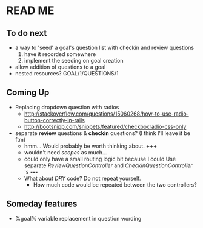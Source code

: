 # READ ME

## To do next

- a way to 'seed' a goal's question list with checkin and review questions
  1. have it recorded somewhere
  2. implement the seeding on goal creation
- allow addition of questions to a goal
- nested resources? GOAL/1/QUESTIONS/1

## Coming Up

- Replacing dropdown question with radios
  - http://stackoverflow.com/questions/15060268/how-to-use-radio-button-correctly-in-rails
  - http://bootsnipp.com/snippets/featured/checkboxradio-css-only
- separate **review** questions & **checkin** questions? (I think I'll leave it be ftm)
  - hmm... Would probably be worth thinking about.
  **+++**
  - wouldn't need *scopes* as much...
  - could only have a small routing logic bit because I could Use
    separate *ReviewQuestionController* and *CheckinQuestionController* 's
  **---**
  - What about *DRY* code? Do not repeat yourself.
    - How much code would be repeated between the two controllers?


## Someday features

- %goal% variable replacement in question wording
